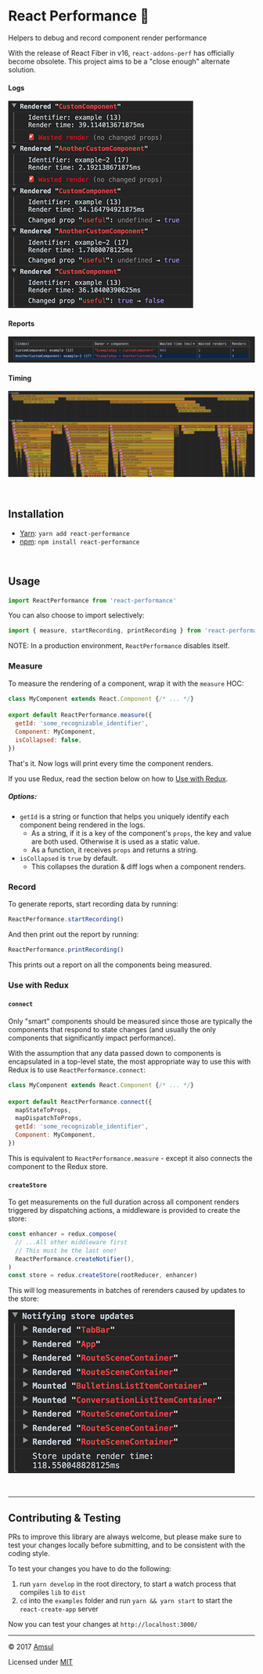# React Performance 🚀

Helpers to debug and record component render performance

With the release of React Fiber in v16, `react-addons-perf` has officially become obsolete. This project aims to be a "close enough" alternate solution.

#### Logs

![](docs/renders.png)

#### Reports

![](docs/report.png)

#### Timing

![](docs/timing.png)

<br />

## Installation

- [Yarn](https://yarnpkg.com): `yarn add react-performance`
- [npm](https://www.npmjs.com): `npm install react-performance`

<br />

## Usage

```js
import ReactPerformance from 'react-performance'
```

You can also choose to import selectively:

```js
import { measure, startRecording, printRecording } from 'react-performance'
```

NOTE: In a production environment, `ReactPerformance` disables itself.

### Measure

To measure the rendering of a component, wrap it with the `measure` HOC:

```js
class MyComponent extends React.Component {/* ... */}

export default ReactPerformance.measure({
  getId: 'some_recognizable_identifier',
  Component: MyComponent,
  isCollapsed: false,
})
```

That's it. Now logs will print every time the component renders.

If you use Redux, read the section below on how to [Use with Redux](#use-with-redux).

##### Options:

- `getId` is a string or function that helps you uniquely identify each component being rendered in the logs.
  - As a string, if it is a key of the component's `props`, the key and value are both used. Otherwise it is used as a static value.
  - As a function, it receives `props` and returns a string.
- `isCollapsed` is `true` by default.
  - This collapses the duration & diff logs when a component renders.

### Record

To generate reports, start recording data by running:

```js
ReactPerformance.startRecording()
```

And then print out the report by running:

```js
ReactPerformance.printRecording()
```

This prints out a report on all the components being measured.

### Use with Redux

#### `connect`

Only "smart" components should be measured since those are typically the components that respond to state changes (and usually the only components that significantly impact performance).

With the assumption that any data passed down to components is encapsulated in a top-level state, the most appropriate way to use this with Redux is to use `ReactPerformance.connect`:

```js
class MyComponent extends React.Component {/* ... */}

export default ReactPerformance.connect({
  mapStateToProps,
  mapDispatchToProps,
  getId: 'some_recognizable_identifier',
  Component: MyComponent,
})
```

This is equivalent to `ReactPerformance.measure` - except it also connects the component to the Redux store.

#### `createStore`

To get measurements on the full duration across all component renders triggered by dispatching actions, a middleware is provided to create the store:

```js
const enhancer = redux.compose(
  // ...All other middleware first
  // This must be the last one!
  ReactPerformance.createNotifier(),
)
const store = redux.createStore(rootReducer, enhancer)
```

This will log measurements in batches of rerenders caused by updates to the store:

![](docs/notifying.png)

<br />

---

## Contributing & Testing

PRs to improve this library are always welcome, but please make sure to test your changes locally before submitting, and to be consistent with the coding style.

To test your changes you have to do the following:

1. run `yarn develop` in the root directory, to start a watch process that compiles `lib` to `dist`
1. `cd` into the `examples` folder and run `yarn && yarn start` to start the `react-create-app` server

Now you can test your changes at `http://localhost:3000/`

---

© 2017 [Amsul](http://twitter.com/amsul_)

Licensed under [MIT](http://amsul.ca/MIT)
